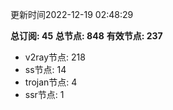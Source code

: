 更新时间2022-12-19 02:48:29

**总订阅: 45**
**总节点: 848**
**有效节点: 237**
- v2ray节点: 218
- ss节点: 14
- trojan节点: 4
- ssr节点: 1

